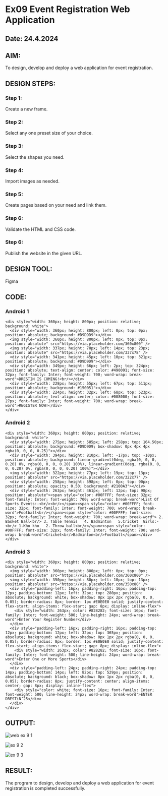 # Ex09 Event Registration Web Application
## Date: 24.4.2024

## AIM:
To design, develop and deploy a web application for event registration.

## DESIGN STEPS:

### Step 1:
Create a new frame.

### Step 2:
Select any one preset size of your choice.

### Step 3:
Select the shapes you need.

### Step 4:
Import images as needed.

### Step 5:
Create pages based on your need and link them.

### Step 6:

Validate the HTML and CSS code.

### Step 6:

Publish the website in the given URL.

## DESIGN TOOL:
Figma

## CODE:

### Android 1
```
<div style="width: 360px; height: 800px; position: relative; background: white">
  <div style="width: 360px; height: 800px; left: 0px; top: 0px; position: absolute; background: #D9D9D9"></div>
  <img style="width: 360px; height: 800px; left: 0px; top: 0px; position: absolute" src="https://via.placeholder.com/360x800" />
  <img style="width: 337px; height: 78px; left: 14px; top: 23px; position: absolute" src="https://via.placeholder.com/337x78" />
  <div style="width: 341px; height: 45px; left: 10px; top: 321px; position: absolute; background: #D9D9D9"></div>
  <div style="width: 349px; height: 66px; left: 2px; top: 324px; position: absolute; text-align: center; color: #490091; font-size: 32px; font-family: Inter; font-weight: 700; word-wrap: break-word">DRESTIN IS COMING!<br/></div>
  <div style="width: 228px; height: 55px; left: 67px; top: 511px; position: absolute; background: #150051"></div>
  <div style="width: 224px; height: 32px; left: 68px; top: 523px; position: absolute; text-align: center; color: #008000; font-size: 27px; font-family: Inter; font-weight: 700; word-wrap: break-word">REGISTER NOW!</div>
</div>
```

### Android 2
```
<div style="width: 360px; height: 800px; position: relative; background: white">
  <div style="width: 275px; height: 585px; left: 258px; top: 164.50px; position: absolute; background: #D9D9D9; box-shadow: 0px 4px 4px rgba(0, 0, 0, 0.25)"></div>
  <div style="width: 394px; height: 810px; left: -17px; top: -10px; position: absolute; background: linear-gradient(0deg, rgba(0, 0, 0, 0.20) 0%, rgba(0, 0, 0, 0.20) 100%), linear-gradient(0deg, rgba(0, 0, 0, 0.20) 0%, rgba(0, 0, 0, 0.20) 100%)"></div>
  <img style="width: 322px; height: 77px; left: 19px; top: 13px; position: absolute" src="https://via.placeholder.com/322x77" />
  <div style="width: 258px; height: 598px; left: 0px; top: 90px; position: absolute; opacity: 0.50; background: #2100A3"></div>
  <div style="width: 263px; height: 461px; left: 12px; top: 98px; position: absolute"><span style="color: #00FFFF; font-size: 32px; font-family: Inter; font-weight: 700; word-wrap: break-word">List Of Sports Events:-<br/><br/></span><span style="color: #00FFFF; font-size: 32px; font-family: Inter; font-weight: 700; word-wrap: break-word">Football<br/></span><span style="color: #00FFFF; font-size: 32px; font-family: Inter; font-weight: 700; word-wrap: break-word"> 2. Basket Ball<br/> 3. Table Tennis   4. Badminton   5.Cricket  Girls:-<br/> 1.Kho kho   2. Throw ball<br/></span><span style="color: #00FFFF; font-size: 32px; font-family: Inter; font-weight: 700; word-wrap: break-word">Cricket<br/>Badminton<br/>Football</span></div>
</div>
```

### Android 3
```
<div style="width: 360px; height: 800px; position: relative; background: white">
  <img style="width: 360px; height: 800px; left: 0px; top: 0px; position: absolute" src="https://via.placeholder.com/360x800" />
  <img style="width: 350px; height: 80px; left: 10px; top: 13px; position: absolute" src="https://via.placeholder.com/350x80" />
  <div style="padding-left: 16px; padding-right: 16px; padding-top: 12px; padding-bottom: 12px; left: 32px; top: 280px; position: absolute; background: white; box-shadow: 0px 1px 2px rgba(0, 0, 0, 0.05); border-radius: 8px; border: 1px #E0E0E0 solid; justify-content: flex-start; align-items: flex-start; gap: 8px; display: inline-flex">
    <div style="width: 263px; color: #828282; font-size: 16px; font-family: Inter; font-weight: 500; line-height: 24px; word-wrap: break-word">Enter Your Register Number</div>
  </div>
  <div style="padding-left: 16px; padding-right: 16px; padding-top: 12px; padding-bottom: 12px; left: 32px; top: 365px; position: absolute; background: white; box-shadow: 0px 1px 2px rgba(0, 0, 0, 0.05); border-radius: 8px; border: 1px #E0E0E0 solid; justify-content: flex-start; align-items: flex-start; gap: 8px; display: inline-flex">
    <div style="width: 263px; color: #828282; font-size: 16px; font-family: Inter; font-weight: 500; line-height: 24px; word-wrap: break-word">Enter One or More Sports</div>
  </div>
  <div style="padding-left: 24px; padding-right: 24px; padding-top: 14px; padding-bottom: 14px; left: 82px; top: 529px; position: absolute; background: black; box-shadow: 0px 1px 2px rgba(0, 0, 0, 0.05); border-radius: 8px; justify-content: center; align-items: center; gap: 8px; display: inline-flex">
    <div style="color: white; font-size: 16px; font-family: Inter; font-weight: 500; line-height: 24px; word-wrap: break-word">ENTER DRESTiN’25</div>
  </div>
</div>
```

## OUTPUT:

![web ex 9 1](https://github.com/Ashwinakn/Figma/assets/152128332/1a54952e-24d1-425d-9b25-db4b60aa3169)


![ex 9 2](https://github.com/Ashwinakn/Figma/assets/152128332/5a6f29cb-b811-402a-b5a3-f1830d5824bc)


![ex 9 3](https://github.com/Ashwinakn/Figma/assets/152128332/53eda4f6-168a-4976-8e6b-bd53c3d7615e)

## RESULT:
The program to design, develop and deploy a web application for event registration is completed successfully.
